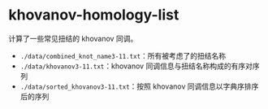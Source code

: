 # khovanov-homology-list
计算了一些常见扭结的 khovanov 同调。

- `./data/combined_knot_name3-11.txt`：所有被考虑了的扭结名称
- `./data/khovanov3-11.txt`：khovanov 同调信息与扭结名称构成的有序对序列
- `./data/sorted_khovanov3-11.txt`：按照 khovanov 同调信息以字典序排序后的序列

